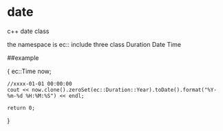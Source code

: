 # date
c++ date class

the namespace is ec::
include three class Duration Date Time

##example

{
	ec::Time now;

	//xxxx-01-01 00:00:00
	cout << now.clone().zeroSet(ec::Duration::Year).toDate().format("%Y-%m-%d %H:%M:%S") << endl;
  
	return 0;
}
